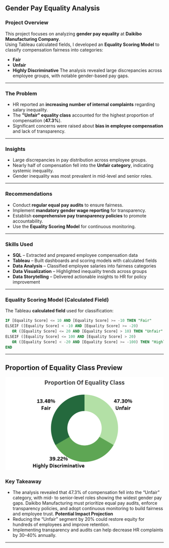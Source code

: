 ## Gender Pay Equality Analysis
###  Project Overview
This project focuses on analyzing **gender pay equality** at **Daikibo Manufacturing Company**.  
Using Tableau calculated fields, I developed an **Equality Scoring Model** to classify compensation fairness into categories:
- **Fair**
- **Unfair**
- **Highly Discriminative**
The analysis revealed large discrepancies across employee groups, with notable gender-based pay gaps.
---
###  The Problem
- HR reported an **increasing number of internal complaints** regarding salary inequality.  
- The **"Unfair" equality class** accounted for the highest proportion of compensation (**47.3%**).  
- Significant concerns were raised about **bias in employee compensation** and lack of transparency.
---
### Insights
- Large discrepancies in pay distribution across employee groups.  
- Nearly half of compensation fell into the **Unfair category**, indicating systemic inequality.  
- Gender inequality was most prevalent in mid-level and senior roles.  
---
### Recommendations
- Conduct **regular equal pay audits** to ensure fairness.
- Implement **mandatory gender wage reporting** for transparency.  
- Establish **comprehensive pay transparency policies** to promote accountability.  
- Use the **Equality Scoring Model** for continuous monitoring.  
---
### Skills Used
- **SQL** – Extracted and prepared employee compensation data  
- **Tableau** – Built dashboards and scoring models with calculated fields  
- **Data Analysis** – Classified employee salaries into fairness categories  
- **Data Visualization** – Highlighted inequality trends across groups  
- **Data Storytelling** – Delivered actionable insights to HR for policy improvement  
---
### Equality Scoring Model (Calculated Field)
The Tableau **calculated field** used for classification:  

```sql
IF [Equality Score] <= 10 AND [Equality Score] >= -10 THEN "Fair"
ELSEIF ([Equality Score] < -10 AND [Equality Score] >= -20)
   OR ([Equality Score] <= 20 AND [Equality Score] > 10) THEN "Unfair"
ELSEIF ([Equality Score] <= 100 AND [Equality Score] > 20)
   OR ([Equality Score] < -20 AND [Equality Score] >= -100) THEN "Highly Discriminative"
END
```
---
###

## Proportion of Equality Class Preview
![Proportion of Equality Class](./Proportion%20Of%20Equality%20Class.PNG)

### Key Takeaway
- The analysis revealed that 47.3% of compensation fell into the “Unfair” category, with mid- to senior-level roles showing the widest gender pay gaps.
Daikibo Manufacturing must prioritize equal pay audits, enforce transparency policies, and adopt continuous monitoring to build fairness and employee trust.
**Potential Impact Projection**
- Reducing the “Unfair” segment by 20% could restore equity for hundreds of employees and improve retention.
- Implementing transparency and audits can help decrease HR complaints by 30–40% annually.

---
